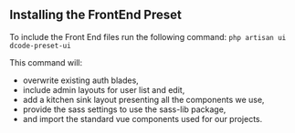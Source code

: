 ## Installing the FrontEnd Preset
To include the Front End files run the following command:
```php artisan ui dcode-preset-ui``` 

This command will:
- overwrite existing auth blades,
- include admin layouts for user list and edit,
- add a kitchen sink layout presenting all the components we use,
- provide the sass settings to use the sass-lib package,
- and import the standard vue components used for our projects.